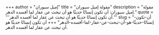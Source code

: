 +++
author = "إميل سيوران"
title = "مقولة إميل سيوران"
description = "مقولة إميل سيوران: أن تكون إنسانًا حديثًا هو أن تبحث عن عقار لما أفسده الدهر."
quote = '''أن تكون إنسانًا حديثًا هو أن تبحث عن عقار لما أفسده الدهر.'''
slug = "أن-تكون-إنسانًا-حديثًا-هو-أن-تبحث-عن-عقار-لما-أفسده-الدهر"
+++
أن تكون إنسانًا حديثًا هو أن تبحث عن عقار لما أفسده الدهر.
